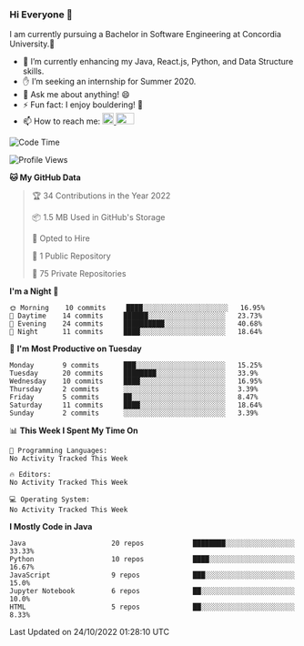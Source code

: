 ### Hi Everyone 👋
I am currently pursuing a Bachelor in Software Engineering at Concordia University.🏫

- 🌱 I’m currently enhancing my Java, React.js, Python, and Data Structure skills.
- ✋ I’m seeking an internship for Summer 2020.
- 💬 Ask me about anything! 😄
- ⚡ Fun fact: I enjoy bouldering! 🧗‍
- 📫 How to reach me: <a href="https://www.linkedin.com/in/siu-tong-ye/" target="_blank"> <img width="20px" width="32" src="https://cdn.jsdelivr.net/npm/simple-icons@v3/icons/linkedin.svg" /> </a> <a href="mailto:SiuTongYe@gmail.com" target="_blank"> <img height="20" width="32" src="https://cdn.jsdelivr.net/npm/simple-icons@v3/icons/gmail.svg" /> </a>

<!--START_SECTION:waka-->
![Code Time](http://img.shields.io/badge/Code%20Time-278%20hrs%201%20min-blue)

![Profile Views](http://img.shields.io/badge/Profile%20Views-0-blue)

**🐱 My GitHub Data** 

> 🏆 34 Contributions in the Year 2022
 > 
> 📦 1.5 MB Used in GitHub's Storage 
 > 
> 💼 Opted to Hire
 > 
> 📜 1 Public Repository 
 > 
> 🔑 75 Private Repositories  
 > 
**I'm a Night 🦉** 

```text
🌞 Morning    10 commits     ████░░░░░░░░░░░░░░░░░░░░░   16.95% 
🌆 Daytime    14 commits     ██████░░░░░░░░░░░░░░░░░░░   23.73% 
🌃 Evening    24 commits     ██████████░░░░░░░░░░░░░░░   40.68% 
🌙 Night      11 commits     ████░░░░░░░░░░░░░░░░░░░░░   18.64%

```
📅 **I'm Most Productive on Tuesday** 

```text
Monday       9 commits      ███░░░░░░░░░░░░░░░░░░░░░░   15.25% 
Tuesday      20 commits     ████████░░░░░░░░░░░░░░░░░   33.9% 
Wednesday    10 commits     ████░░░░░░░░░░░░░░░░░░░░░   16.95% 
Thursday     2 commits      ░░░░░░░░░░░░░░░░░░░░░░░░░   3.39% 
Friday       5 commits      ██░░░░░░░░░░░░░░░░░░░░░░░   8.47% 
Saturday     11 commits     ████░░░░░░░░░░░░░░░░░░░░░   18.64% 
Sunday       2 commits      ░░░░░░░░░░░░░░░░░░░░░░░░░   3.39%

```


📊 **This Week I Spent My Time On** 

```text
💬 Programming Languages: 
No Activity Tracked This Week

🔥 Editors: 
No Activity Tracked This Week

💻 Operating System: 
No Activity Tracked This Week

```

**I Mostly Code in Java** 

```text
Java                     20 repos            ████████░░░░░░░░░░░░░░░░░   33.33% 
Python                   10 repos            ████░░░░░░░░░░░░░░░░░░░░░   16.67% 
JavaScript               9 repos             ███░░░░░░░░░░░░░░░░░░░░░░   15.0% 
Jupyter Notebook         6 repos             ██░░░░░░░░░░░░░░░░░░░░░░░   10.0% 
HTML                     5 repos             ██░░░░░░░░░░░░░░░░░░░░░░░   8.33%

```



 Last Updated on 24/10/2022 01:28:10 UTC
<!--END_SECTION:waka-->
